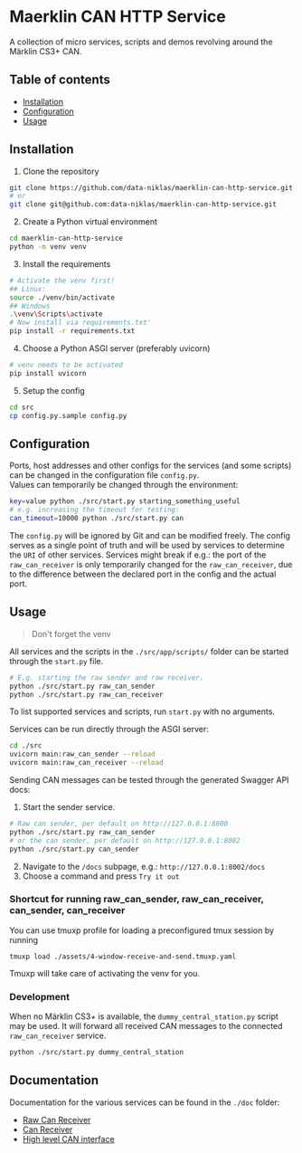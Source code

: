 # Maerklin CAN HTTP Service
A collection of micro services, scripts and demos revolving around the Märklin CS3+ CAN.

## Table of contents
- [Installation](#Installation)
- [Configuration](#Configuration)
- [Usage](#Usage)

## Installation
1. Clone the repository
```sh
git clone https://github.com/data-niklas/maerklin-can-http-service.git
# or
git clone git@github.com:data-niklas/maerklin-can-http-service.git
```
2. Create a Python virtual environment
```sh
cd maerklin-can-http-service
python -m venv venv
```
3. Install the requirements
```sh
# Activate the venv first!
## Linux:
source ./venv/bin/activate
## Windows
.\venv\Scripts\activate
# Now install via requirements.txt'
pip install -r requirements.txt
```
4. Choose a Python ASGI server (preferably uvicorn)
```sh
# venv needs to be activated
pip install uvicorn
```

5. Setup the config
```sh
cd src
cp config.py.sample config.py
```

## Configuration
Ports, host addresses and other configs for the services (and some scripts) can be changed in the configuration file `config.py`.<br>
Values can temporarily be changed through the environment:
```sh
key=value python ./src/start.py starting_something_useful
# e.g. increasing the timeout for testing:
can_timeout=10000 python ./src/start.py can
```

The `config.py` will be ignored by Git and can be modified freely. The config serves as a single point of truth and will be used by services to determine the `URI` of other services. Services might break if e.g.: the port of the `raw_can_receiver` is only temporarily changed for the `raw_can_receiver`, due to the difference between the declared port in the config and the actual port. 


## Usage
> Don't forget the venv<br>

All services and the scripts in the `./src/app/scripts/` folder can be started through the `start.py` file.
```sh
# E.g. starting the raw sender and raw receiver.
python ./src/start.py raw_can_sender
python ./src/start.py raw_can_receiver
```
To list supported services and scripts, run `start.py` with no arguments.<br>

Services can be run directly through the ASGI server:
```sh
cd ./src
uvicorn main:raw_can_sender --reload
uvicorn main:raw_can_receiver --reload
```
Sending CAN messages can be tested through the generated Swagger API docs:
1. Start the sender service.
```sh
# Raw can sender, per default on http://127.0.0.1:8000
python ./src/start.py raw_can_sender
# or the can sender, per default on http://127.0.0.1:8002
python ./src/start.py can_sender
```
2. Navigate to the `/docs` subpage, e.g.: `http://127.0.0.1:8002/docs`
3. Choose a command and press `Try it out`

### Shortcut for running raw_can_sender, raw_can_receiver, can_sender, can_receiver
You can use tmuxp profile for loading a preconfigured tmux session by running
```
tmuxp load ./assets/4-window-receive-and-send.tmuxp.yaml
```
Tmuxp will take care of activating the venv for you.

### Development
When no Märklin CS3+ is available, the `dummy_central_station.py` script may be used. It will forward all received CAN messages to the connected `raw_can_receiver` service.
```sh
python ./src/start.py dummy_central_station
```

## Documentation
Documentation for the various services can be found in the `./doc` folder:
- [Raw Can Receiver](./doc/raw_can_receiver.md)
- [Can Receiver](./doc/can_receiver.md)
- [High level CAN interface](./doc/high_level_can.md)
